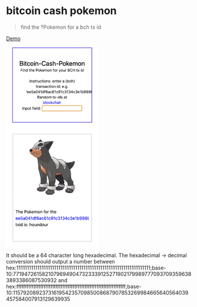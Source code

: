 # bitcoin cash pokemon

> find the ?Pokemon for a bch tx id

[Demo](https://adnjoo.github.io/bitcoin-cash-pokemon/)

<a href='https://adnjoo.github.io/bitcoin-cash-pokemon/'>
<img src='./scrn.png' width='250px'>
</a>

It should be a 64 character long hexadecimal. The hexadecimal -> decimal conversion should output a number between hex:1111111111111111111111111111111111111111111111111111111111111111;base-10:771947261582107969490473233391252719021799897770937093596383893386087530932 and hex:ffffffffffffffffffffffffffffffffffffffffffffffffffffffffffffffff;base-10:115792089237316195423570985008687907853269984665640564039457584007913129639935
